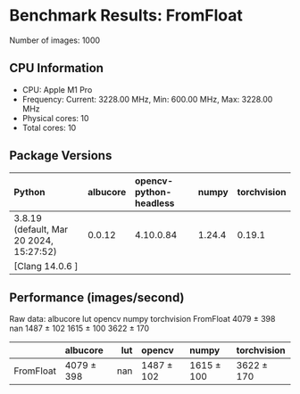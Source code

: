 # Benchmark Results: FromFloat

Number of images: 1000

## CPU Information

- CPU: Apple M1 Pro
- Frequency: Current: 3228.00 MHz, Min: 600.00 MHz, Max: 3228.00 MHz
- Physical cores: 10
- Total cores: 10

## Package Versions

| Python                                   | albucore   | opencv-python-headless   | numpy   | torchvision   |
|:-----------------------------------------|:-----------|:-------------------------|:--------|:--------------|
| 3.8.19 (default, Mar 20 2024, 15:27:52)  | 0.0.12     | 4.10.0.84                | 1.24.4  | 0.19.1        |
| [Clang 14.0.6 ]                          |            |                          |         |               |

## Performance (images/second)

Raw data:
             albucore  lut      opencv       numpy torchvision
FromFloat  4079 ± 398  nan  1487 ± 102  1615 ± 100  3622 ± 170

|           | albucore   |   lut | opencv     | numpy      | torchvision   |
|:----------|:-----------|------:|:-----------|:-----------|:--------------|
| FromFloat | 4079 ± 398 |   nan | 1487 ± 102 | 1615 ± 100 | 3622 ± 170    |
